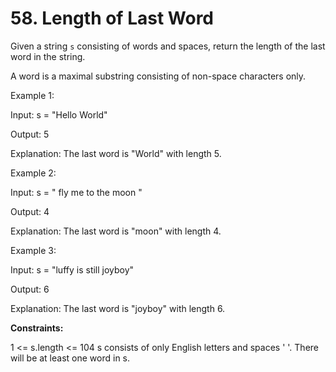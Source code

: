 # 58. Length of Last Word

Given a string `s` consisting of words and spaces, return the length of the last word in the string.

A word is a maximal substring consisting of non-space characters only.

Example 1:

Input: s = "Hello World"

Output: 5

Explanation: The last word is "World" with length 5.

Example 2:

Input: s = "   fly me   to   the moon  "

Output: 4

Explanation: The last word is "moon" with length 4.

Example 3:

Input: s = "luffy is still joyboy"

Output: 6

Explanation: The last word is "joyboy" with length 6.

**Constraints:**

1 <= s.length <= 104
s consists of only English letters and spaces ' '.
There will be at least one word in s.
